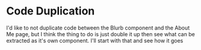# Code Duplication

I'd like to not duplicate code between the Blurb component and the About Me page, but I think the thing to do is just double it up then see what can be extracted as it's own component.  I'll start with that and see how it goes